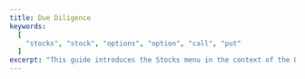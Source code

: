 ```yaml
---
title: Due Diligence
keywords:
  [
    "stocks", "stock", "options", "option", "call", "put"
  ]
excerpt: "This guide introduces the Stocks menu in the context of the OpenBB SDK."
---
```

